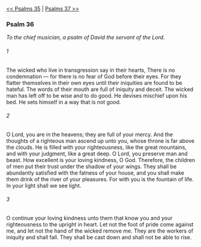 [<< Psalms 35](Psalms%2035.md)  |  [Psalms 37 >>](Psalms%2037.md)

### Psalm 36

*To the chief musician, a psalm of David the servant of the Lord.*

###### 1
The wicked who live in transgression say in their hearts, There is no condemnation — for there is no fear of God before their eyes. For they flatter themselves in their own eyes until their iniquities are found to be hateful. The words of their mouth are full of iniquity and deceit. The wicked man has left off to be wise and to do good. He devises mischief upon his bed. He sets himself in a way that is not good.

###### 2
O Lord, you are in the heavens; they are full of your mercy. And the thoughts of a righteous man ascend up unto you, whose throne is far above the clouds. He is filled with your righteousness, like the great mountains, and with your judgment, like a great deep. O Lord, you preserve man and beast. How excellent is your loving kindness, O God. Therefore, the children of men put their trust under the shadow of your wings. They shall be abundantly satisfied with the fatness of your house, and you shall make them drink of the river of your pleasures. For with you is the fountain of life. In your light shall we see light.

###### 3
O continue your loving kindness unto them that know you and your righteousness to the upright in heart. Let not the foot of pride come against me, and let not the hand of the wicked remove me. They are the workers of iniquity and shall fall. They shall be cast down and shall not be able to rise.